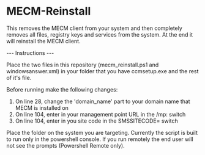 # MECM-Reinstall
This removes the MECM client from your system and then completely removes all files, registry keys and services from the system. At the end it will reinstall the MECM client.

--- Instructions ---

Place the two files in this repository (mecm_reinstall.ps1 and windowsanswer.xml) in your folder that you have ccmsetup.exe and the rest of it's file.

Before running make the following changes:

1. On line 28, change the 'domain_name' part to your domain name that MECM is installed on
2. On line 104, enter in your management point URL in the /mp: switch
3. On line 104, enter in you site code in the SMSSITECODE= switch

Place the folder on the system you are targeting. Currently the script is built to run only in the powershell console. If you run remotely the end user will not see the prompts (Powershell Remote only).
